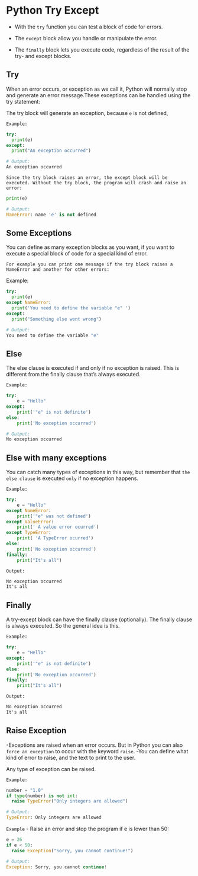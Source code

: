 # Python Try Except

- With the `try` function you can test a block of code for errors.

- The `except` block allow you handle or manipulate the error.

- The `finally` block lets you execute code, regardless of the result of the try- and except blocks.

## Try

When an error occurs, or exception as we call it, Python will normally stop and generate an error message.These exceptions can be handled using the try statement:

The try block will generate an exception, because `e` is not defined,

`Example:`

```python
try:
  print(e)
except:
  print("An exception occurred") 

# Output:
An exception occurred
```

`Since the try block raises an error, the except block will be executed. Without the try block, the program will crash and raise an error:`

```python
print(e)

# Output:
NameError: name 'e' is not defined
```

## Some Exceptions

You can define as many exception blocks as you want,  if you want to execute a special block of code for a special kind of error.

`For example you can print one message if the try block raises a NameError and another for other errors:`

Example:

```python
try:
  print(e)
except NameError:
  print('You need to define the variable "e" ')
except:
  print("Something else went wrong") 

# Output:
You need to define the variable "e"
```

## Else

The else clause is executed if and only if no exception is raised. This is different from the finally clause that’s always executed.

`Example:`

```python
try:
    e = "Hello"
except:
    print('"e" is not definite')
else:
    print('No exception occurred')

# Output:
No exception occurred
```

## Else with many exceptions

You can catch many types of exceptions in this way, but remember that `the else clause` is executed `only` if no exception happens.

`Example:`

```python
try:
    e = "Hello"
except NameError:
    print('"e" was not defined')
except ValueError:
    print(' A value error ocurred')
except TypeError:
    print( 'A TypeError ocurred')
else:
    print('No exception occurred')
finally:
    print("It's all")
```

`Output:`

```txt
No exception occurred
It's all
```

## Finally

A try-except block can have the finally clause (optionally). The finally clause is always executed.
So the general idea is this.

`Example:`

```python
try:
    e = "Hello"
except:
    print('"e" is not definite')
else:
    print('No exception occurred')
finally:
    print("It's all")
```

`Output:`

```txt
No exception occurred
It's all
```

## Raise Exception

-Exceptions are raised when an error occurs. But in Python you can also `force an exception` to occur with the keyword `raise`.
-You can define what kind of error to raise, and the text to print to the user.

Any type of exception can be raised.

`Example:`

```python
number = "1.0"
if type(number) is not int:
  raise TypeError("Only integers are allowed")

# Output:
TypeError: Only integers are allowed
```

`Example` - Raise an error and stop the program if e is lower than 50:

```python
e = 26
if e < 50:
  raise Exception("Sorry, you cannot continue!")

# Output:
Exception: Sorry, you cannot continue!
```
